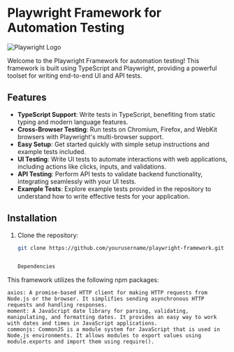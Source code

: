 # Playwright Framework for Automation Testing

![Playwright Logo]([https://playwright.dev/img/logo.png](https://playwright.dev/img/playwright-logo.svg))

Welcome to the Playwright Framework for automation testing! This framework is built using TypeScript and Playwright, providing a powerful toolset for writing end-to-end UI and API tests.

## Features

- **TypeScript Support**: Write tests in TypeScript, benefiting from static typing and modern language features.
- **Cross-Browser Testing**: Run tests on Chromium, Firefox, and WebKit browsers with Playwright's multi-browser support.
- **Easy Setup**: Get started quickly with simple setup instructions and example tests included.
- **UI Testing**: Write UI tests to automate interactions with web applications, including actions like clicks, inputs, and validations.
- **API Testing**: Perform API tests to validate backend functionality, integrating seamlessly with your UI tests.
- **Example Tests**: Explore example tests provided in the repository to understand how to write effective tests for your application.

## Installation

1. Clone the repository:

   ```bash
   git clone https://github.com/yourusername/playwright-framework.git


   Dependencies

This framework utilizes the following npm packages:

    axios: A promise-based HTTP client for making HTTP requests from Node.js or the browser. It simplifies sending asynchronous HTTP requests and handling responses.
    moment: A JavaScript date library for parsing, validating, manipulating, and formatting dates. It provides an easy way to work with dates and times in JavaScript applications.
    commonjs: CommonJS is a module system for JavaScript that is used in Node.js environments. It allows modules to export values using module.exports and import them using require().

